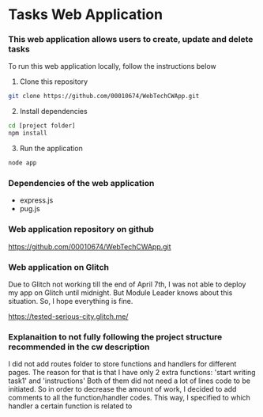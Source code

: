 # Tasks Web Application

### This web application allows users to create, update and delete tasks

To run this web application locally, follow the instructions below

1. Clone this repository
```bash
git clone https://github.com/00010674/WebTechCWApp.git
```

2. Install dependencies
```bash
cd [project folder]
npm install
```

3. Run the application
```bash
node app
```

### Dependencies of the web application
- express.js
- pug.js

### Web application repository on github

https://github.com/00010674/WebTechCWApp.git

### Web application on Glitch

Due to Glitch not working till the end of April 7th, I was not able to deploy my app on Glitch until midnight. But Module Leader knows about this situation. So, I hope everything is fine.

https://tested-serious-city.glitch.me/

### Explanaition to not fully following the project structure recommended in the cw description

I did not add routes folder to store functions and handlers for different pages. The reason for that is that I have only 2 extra functions: 'start writing task1' and 'instructions' Both of them did not need a lot of lines code to be initiated. So in order to decrease the amount of work, I decided to add comments to all the function/handler codes. This way, I specified to which handler a certain function is related to